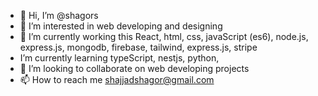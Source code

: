 - 👋 Hi, I’m @shagors
- 👀 I’m interested in web developing and designing
- 🌱 I’m currently working this React, html, css, javaScript (es6), node.js, express.js, mongodb, firebase, tailwind, express.js, stripe
- I’m currently learning typeScript, nestjs, python,
- 💞️ I’m looking to collaborate on web developing projects
- 📫 How to reach me shajjadshagor@gmail.com

<!---
shagors/shagors is a ✨ special ✨ repository because its `README.md` (this file) appears on your GitHub profile.
You can click the Preview link to take a look at your changes.
--->
